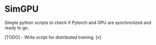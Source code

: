 # SimGPU

Simple python scripts to check if Pytorch and GPU are synchronized and ready to go. 

[TODO] - Write script for distributed training. [x]
